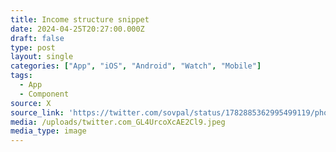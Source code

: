 ```yaml
---
title: Income structure snippet
date: 2024-04-25T20:27:00.000Z
draft: false
type: post
layout: single
categories: ["App", "iOS", "Android", "Watch", "Mobile"]
tags:
  - App
  - Component
source: X
source_link: 'https://twitter.com/sovpal/status/1782885362995499119/photo/1'
media: /uploads/twitter.com_GL4UrcoXcAE2Cl9.jpeg
media_type: image
---
```


